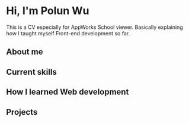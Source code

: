 # Hi, I'm Polun Wu
This is a CV especially for AppWorks School viewer. Basically explaining how I taught myself Front-end development so far.

## About me
## Current skills
## How I learned Web development
## Projects

